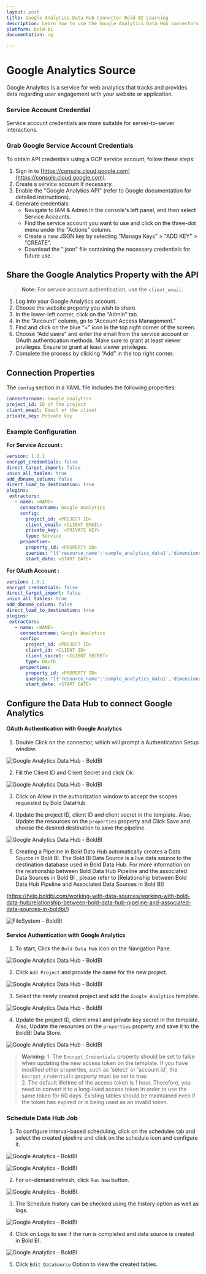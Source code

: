 ```yaml
---
layout: post
title: Google Analytics Data Hub Connector Bold BI Learning
description: Learn how to use the Google Analytics Data Hub connectors in Bold BI Enterprise Edition. Discover simple steps to integrate data smoothly and make the most of your analytics.
platform: bold-bi
documentation: ug

---
```


# Google Analytics Source

Google Analytics is a service for web analytics that tracks and provides data regarding user engagement with your website or application.

### Service Account Credential

Service account credentials are more suitable for server-to-server interactions.

### Grab Google Service Account Credentials

To obtain API credentials using a GCP service account, follow these steps:

1. Sign in to [https://console.cloud.google.com](https://console.cloud.google.com).
2. Create a service account if necessary.
3. Enable the "Google Analytics API" (refer to Google documentation for detailed instructions).
4. Generate credentials:
   - Navigate to IAM & Admin in the console's left panel, and then select Service Accounts.
   - Find the service account you want to use and click on the three-dot menu under the "Actions" column.
   - Create a new JSON key by selecting "Manage Keys" > "ADD KEY" > "CREATE".
   - Download the ".json" file containing the necessary credentials for future use.


## Share the Google Analytics Property with the API

>**Note:** For service account authentication, use the `client_email`. 

1. Log into your Google Analytics account.
2. Choose the website property you wish to share.
3. In the lower-left corner, click on the “Admin” tab.
4. In the “Account” column, go to “Account Access Management.”
5. Find and click on the blue “+” icon in the top right corner of the screen.
6. Choose “Add users” and enter the email from the service account or OAuth authentication methods. Make sure to grant at least viewer privileges. Ensure to grant at least viewer privileges.
7. Complete the process by clicking “Add” in the top right corner.

## Connection Properties

The `config` section in a YAML file includes the following properties:

```yaml
Connectorname: Google_analytics
project_id: ID of the project
client_email: Email of the client
private_key: Private key
```


### Example Configuration

<b> For Service Account : </b>

```yaml
version: 1.0.1
encrypt_credentials: false
direct_target_import: false
union_all_tables: true
add_dbname_column: false
direct_load_to_destination: true
plugins:
 extractors:
   - name: <NAME>
     connectorname: Google Analytics
     config:
       project_id: <PROJECT ID>
       client_email: <CLIENT EMAIL>
       private_key:  <PRIVATE KEY>
       type: Service
     properties:
       property_id: <PROPERTY ID>
       queries: "[{'resource_name':'sample_analytics_data1','dimensions':['browser','city'],'metrics':['totalUsers','transactions']},{'resource_name':'sample_analytics_data2','dimensions':['browser','city','dateHour'],'metrics':['totalUsers']}]"
       start_date: <START DATE>
```

<b> For OAuth Account : </b>

```yaml
version: 1.0.1
encrypt_credentials: false
direct_target_import: false
union_all_tables: true
add_dbname_column: false
direct_load_to_destination: true
plugins:
 extractors:
   - name: <NAME>
     connectorname: Google Analytics
     config:
       project_id: <PROJECT ID>
       client_id: <CLIENT ID>
       client_secret: <CLIENT SECRET>
       type: OAuth
     properties:
       property_id: <PROPERTY ID>
       queries: "[{'resource_name':'sample_analytics_data1','dimensions':['browser','city'],'metrics':['totalUsers','transactions']},{'resource_name':'sample_analytics_data2','dimensions':['browser','city','dateHour'],'metrics':['totalUsers']}]"
       start_date: <START DATE>
```

## Configure the Data Hub to connect Google Analytics

#### OAuth Authentication with Google Analytics

1. Double Click on the connector, which will prompt a Authentication Setup window.

  ![Google Analytics Data Hub - BoldBI](/static/assets/working-with-etl/images/oauth_details.png#max-width=100%)

2. Fill the Client ID and Client Secret and click Ok.

  ![Google Analytics Data Hub - BoldBI](/static/assets/working-with-etl/images/authentication.png#max-width=100%)

3. Click on Allow in the authorization window to accept the scopes requested by Bold DataHub.

4. Update the project ID, client ID and client secret in the template. Also, Update the resources on the `properties` property and Click Save and choose the desired destination to save the pipeline.

  ![Google Analytics Data Hub - BoldBI](/static/assets/working-with-etl/images/analytics_auth_template.png#max-width=100%)
  
5. Creating a Pipeline in Bold Data Hub automatically creates a Data Source in Bold BI. The Bold BI Data Source is a live data source to the destination database used in Bold Data Hub. For more information on the relationship between Bold Data Hub Pipeline and the associated Data Sources in Bold BI , please refer to [Relationship between Bold Data Hub Pipeline and Associated Data Sources in Bold BI]

(https://help.boldbi.com/working-with-data-sources/working-with-bold-data-hub/relationship-between-bold-data-hub-pipeline-and-associated-data-sources-in-boldbi/)

   ![FileSystem - BoldBI](/static/assets/working-with-etl/images/pipeline_DsCreated.png#max-width=100%)

#### Service Authentication with Google Analytics

  1. To start, Click the `Bold Data Hub` icon on the Navigation Pane.

  ![Google Analytics Data Hub - BoldBI](/static/assets/working-with-etl/images/boldbi_panel.png#max-width=100%)

  2. Click `Add Project` and provide the name for the new project.
  
   ![Google Analytics Data Hub - BoldBI](/static/assets/working-with-etl/images/addpipeline.png#max-width=100%)
  
  3. Select the newly created project and add the `Google Analytics` template.

  ![Google Analytics Data Hub - BoldBI](/static/assets/working-with-etl/images/analytics_service_template.png#max-width=100%)
  
  4. Update the project ID, client email and private key secret in the template. Also, Update the resources on the `properties` property and save it to the BoldBI Data Store.

  ![Google Analytics Data Hub - BoldBI](/static/assets/working-with-etl/images/analytics_yaml.png#max-width=100%)

>**Warning:**
    1. The `Encrypt_Credentials` property should be set to false when updating the new access token on the template. If you have modified other properties, such as 'select' or 'account id', the `Encrypt_Credentials` property must be set to true.  
    2. The default lifetime of the access token is 1 hour. Therefore, you need to convert it to a long-lived access token in order to use the same token for 60 days. Existing tables should be maintained even if the token has expired or is being used as an invalid token. 

### Schedule Data Hub Job

1. To configure interval-based scheduling, click on the schedules tab and select the created pipeline and click on the schedule icon and configure it.

![Google Analytics - BoldBI](/static/assets/working-with-etl/images/schedule_schedules.png#max-width=100%)

![Google Analytics - BoldBI](/static/assets/working-with-etl/images/schedule_scheduledialog.png#max-width=100%)

2. For on-demand refresh, click `Run Now` button.

![Google Analytics - BoldBI](/static/assets/working-with-etl/images/schedule_runnow.png#max-width=100%).

3. The Schedule history can be checked using the history option as well as logs.

![Google Analytics - BoldBI](/static/assets/working-with-etl/images/schedule_history.png#max-width=100%)

4. Click on Logs to see if the run is completed and data source is created in Bold BI. 

![Google Analytics - BoldBI](/static/assets/working-with-etl/images/pipeline_DsCreated.png#max-width=100%)


5. Click `Edit DataSource` Option to view the created tables.
